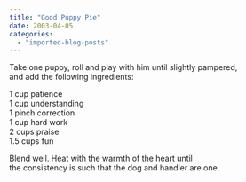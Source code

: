 ```yaml
---
title: "Good Puppy Pie"
date: 2003-04-05
categories: 
  - "imported-blog-posts"
---
```


Take one puppy, roll and play with him until slightly pampered,  
and add the following ingredients:

1 cup patience  
1 cup understanding  
1 pinch correction  
1 cup hard work  
2 cups praise  
1.5 cups fun

Blend well. Heat with the warmth of the heart until  
the consistency is such that the dog and handler are one.
